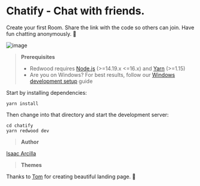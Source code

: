 # Chatify - Chat with friends.

Create your first Room. Share the link with the code so others can join. Have fun chatting anonymously. 💛

![image](https://user-images.githubusercontent.com/22732118/176568569-ffe35f91-f4b9-4292-91f1-fc705f7923ac.png) 

> **Prerequisites**
>
> - Redwood requires [Node.js](https://nodejs.org/en/) (>=14.19.x <=16.x) and [Yarn](https://yarnpkg.com/) (>=1.15)
> - Are you on Windows? For best results, follow our [Windows development setup](https://redwoodjs.com/docs/how-to/windows-development-setup) guide

Start by installing dependencies:

```
yarn install
```

Then change into that directory and start the development server:

```
cd chatify
yarn redwood dev
```

> **Author**

[Isaac Arcilla](https://facebook.com/isaacdarcilla)

> **Themes**

Thanks to [Tom](https://tomve.gumroad.com/) for creating beautiful landing page. 🚀
